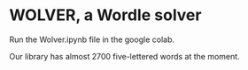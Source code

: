 # WOLVER, a Wordle solver

Run the Wolver.ipynb file in the google colab. 

Our library has almost 2700 five-lettered words at the moment.
